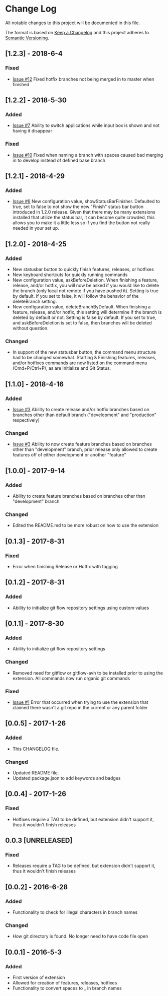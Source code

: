 # Change Log
All notable changes to this project will be documented in this file.

The format is based on [Keep a Changelog](http://keepachangelog.com/)
and this project adheres to [Semantic Versioning](http://semver.org/).

## [1.2.3] - 2018-6-4
### Fixed
- [Issue #12](https://github.com/Shaggy13spe/gitflow4code/issues/12) Fixed hotfix branches not being merged in to master when finished

## [1.2.2] - 2018-5-30
### Added
- [Issue #7](https://github.com/Shaggy13spe/gitflow4code/issues/7) Ability to switch applications while input box is shown and not having it disappear
### Fixed
- [Issue #10](https://github.com/Shaggy13spe/gitflow4code/issues/10) Fixed when naming a branch with spaces caused bad merging in to develop instead of defined base branch

## [1.2.1] - 2018-4-29
### Added
- [Issue #6](https://github.com/Shaggy13spe/gitflow4code/issues/6) New configuration value, showStatusBarFinisher. Defaulted to true, set to false to not show the new "Finish" status bar button introduced in 1.2.0 release. Given that there may be many extensions installed that utilize the status bar, it can become quite crowded, this allows you to make it a little less so if you find the button not really needed in your set up.

## [1.2.0] - 2018-4-25
### Added
- New statusbar button to quickly finish features, releases, or hotfixes
- New keyboard shortcuts for quickly running commands
- New configuration value, askBeforeDeletion. When finishing a feature, release, and/or hotfix, you will now be asked if you would like to delete the branch (only local not remote if you have pushed it). Setting is true by default. If you set to false, it will follow the behavior of the deleteBranch setting.
- New configuration value, deleteBranchByDefault. When finishing a feature, release, and/or hotfix, this setting will determine if the branch is deleted by default or not. Setting is false by default. If you set to true, and askBeforeDeletion is set to false, then branches will be deleted without question.
### Changed
- In support of the new statusbar button, the command menu structure had to be changed somewhat. Starting & Finishing features, releases, and/or hotfixes commands are now listed on the command menu (Cmd+P/Ctrl+P), as are Initialize and Git Status.

## [1.1.0] - 2018-4-16
### Added
- [Issue #3](https://github.com/Shaggy13spe/gitflow4code/issues/3) Ability to create release and/or hotfix branches based on branches other than default branch ("development" and "production" respectively)
### Changed
- [Issue #3](https://github.com/Shaggy13spe/gitflow4code/issues/3) Ability to now create feature branches based on branches other than "development" branch, prior release only allowed to create features off of either development or another "feature"

## [1.0.0] - 2017-9-14
### Added
- Ability to create feature branches based on branches other than "development" branch

### Changed
- Edited the README.md to be more robust on how to use the extension

## [0.1.3] - 2017-8-31
### Fixed
- Error when finishing Release or Hotfix with tagging

## [0.1.2] - 2017-8-31
### Added
- Ability to initialize git flow repository settings using custom values

## [0.1.1] - 2017-8-30
### Added
- Ability to initialize git flow repository settings

### Changed
- Removed need for gitflow or gitflow-avh to be installed prior to using the extension. All commands now run organic git commands

### Fixed
- [Issue #1](https://github.com/Shaggy13spe/gitflow4code/issues/1) Error that occurred when trying to use the extension that claimed there wasn't a git repo in the current or any parent folder

## [0.0.5] - 2017-1-26
### Added
- This CHANGELOG file.

### Changed
- Updated README file.
- Updated package.json to add keywords and badges

## [0.0.4] - 2017-1-26
### Fixed
- Hotfixes require a TAG to be defined, but extension didn't support it, thus it wouldn't finish releases

## 0.0.3 [UNRELEASED]
### Fixed
- Releases require a TAG to be defined, but extension didn't support it, thus it wouldn't finish releases

## [0.0.2] - 2016-6-28
### Added
- Functionality to check for illegal characters in branch names


### Changed
- How git directory is found. No longer need to have code file open

## [0.0.1] - 2016-5-3
### Added
- First version of extension
- Allowed for creation of features, releases, hotfixes
- Functionality to convert spaces to _ in branch names


